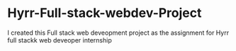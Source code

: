 # Hyrr-Full-stack-webdev-Project
I created this Full stack web deveopment project as the assignment for Hyrr full stackk web deveoper internship
